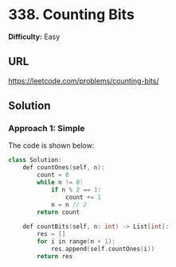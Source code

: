 # 338. Counting Bits
**Difficulty:** Easy

## URL

https://leetcode.com/problems/counting-bits/

## Solution

### Approach 1: Simple

The code is shown below:

```c++
class Solution:
    def countOnes(self, n):
        count = 0
        while n != 0:
            if n % 2 == 1:
                count += 1
            n = n // 2
        return count
    
    def countBits(self, n: int) -> List[int]:
        res = []
        for i in range(n + 1):
            res.append(self.countOnes(i))
        return res
```

